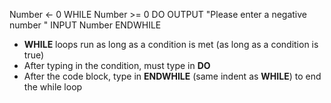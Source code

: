 
Number ← 0 
WHILE Number >= 0 DO 
	OUTPUT "Please enter a negative number " 
	INPUT Number 
ENDWHILE

- **WHILE** loops run as long as a condition is met (as long as a condition is true)
- After typing in the condition, must type in **DO**
- After the code block, type in **ENDWHILE** (same indent as **WHILE**) to end the while loop